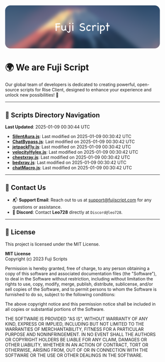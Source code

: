 ![Banner](.github/b.webp)

# 🌍 **We are Fuji Script**

Our global team of developers is dedicated to creating powerful, open-source scripts for Rise Client, designed to enhance your experience and unlock new possibilities! 🌟

---
<!-- SCRIPTS_NAVIGATION_START -->
## 📂 **Scripts Directory Navigation**

**Last Updated**: 2025-01-09 00:30:44 UTC

- **[SilentAura.js](scripts/SilentAura.js)**: Last modified on 2025-01-09 00:30:42 UTC
- **[ChatBypass.js](scripts/ChatBypass.js)**: Last modified on 2025-01-09 00:30:42 UTC
- **[jetpackFly.js](scripts/jetpackFly.js)**: Last modified on 2025-01-09 00:30:42 UTC
- **[velocityHylex.js](scripts/velocityHylex.js)**: Last modified on 2025-01-09 00:30:42 UTC
- **[chestxray.js](scripts/chestxray.js)**: Last modified on 2025-01-09 00:30:42 UTC
- **[bedxray.js](scripts/bedxray.js)**: Last modified on 2025-01-09 00:30:42 UTC
- **[chatMacro.js](scripts/chatMacro.js)**: Last modified on 2025-01-09 00:30:42 UTC

<!-- SCRIPTS_NAVIGATION_END -->

---

## 💬 **Contact Us**  
- 📬 **Support Email**: Reach out to us at [support@fujiscript.com](mailto:support@fujiscript.com) for any questions or assistance.  
- 💬 **Discord**: Contact **Leo728** directly at `Discord@leo728`.

---

## 📜 **License**

This project is licensed under the MIT License.  

**MIT License**  
Copyright (c) 2023 Fuji Scripts  

Permission is hereby granted, free of charge, to any person obtaining a copy of this software and associated documentation files (the "Software"), to deal in the Software without restriction, including without limitation the rights to use, copy, modify, merge, publish, distribute, sublicense, and/or sell copies of the Software, and to permit persons to whom the Software is furnished to do so, subject to the following conditions:  

The above copyright notice and this permission notice shall be included in all copies or substantial portions of the Software.  

THE SOFTWARE IS PROVIDED "AS IS", WITHOUT WARRANTY OF ANY KIND, EXPRESS OR IMPLIED, INCLUDING BUT NOT LIMITED TO THE WARRANTIES OF MERCHANTABILITY, FITNESS FOR A PARTICULAR PURPOSE AND NONINFRINGEMENT. IN NO EVENT SHALL THE AUTHORS OR COPYRIGHT HOLDERS BE LIABLE FOR ANY CLAIM, DAMAGES OR OTHER LIABILITY, WHETHER IN AN ACTION OF CONTRACT, TORT OR OTHERWISE, ARISING FROM, OUT OF OR IN CONNECTION WITH THE SOFTWARE OR THE USE OR OTHER DEALINGS IN THE SOFTWARE.  
